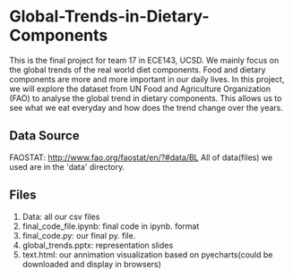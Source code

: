 # Global-Trends-in-Dietary-Components
This is the final project for team 17 in ECE143, UCSD. We mainly focus on the global trends of the real world diet components. Food and dietary components are more and more important in our daily lives. In this project, we will explore the dataset from UN Food and Agriculture Organization (FAO) to analyse the global trend in dietary components. This allows us to see what we eat everyday and how does the trend change over the years.

## Data Source
FAOSTAT: http://www.fao.org/faostat/en/?#data/BL
All of data(files) we used are in the 'data' directory.

## Files
1. Data: all our csv files
2. final_code_file.ipynb: final code in ipynb. format
3. final_code.py: our final py. file. 
4. global_trends.pptx: representation slides
5. text.html: our annimation visualization based on pyecharts(could be downloaded and display in browsers)

